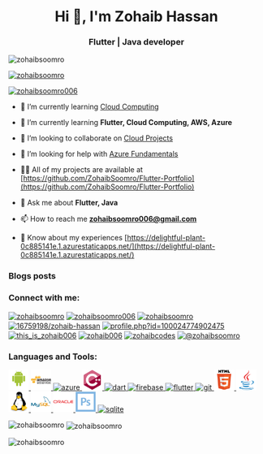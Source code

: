 <h1 align="center">Hi 👋, I'm Zohaib Hassan</h1>
<h3 align="center">Flutter | Java developer</h3>

<p align="left"> <img src="https://komarev.com/ghpvc/?username=zohaibsoomro&label=Profile%20views&color=0e75b6&style=flat" alt="zohaibsoomro" /> </p>

<p align="left"> <a href="https://github.com/ryo-ma/github-profile-trophy"><img src="https://github-profile-trophy.vercel.app/?username=zohaibsoomro" alt="zohaibsoomro" /></a> </p>

<p align="left"> <a href="https://twitter.com/zohaibsoomro006" target="blank"><img src="https://img.shields.io/twitter/follow/zohaibsoomro006?logo=twitter&style=for-the-badge" alt="zohaibsoomro006" /></a> </p>

- 🔭 I’m currently learning [Cloud Computing](https://www.linkedin.com/learning/paths/prepare-for-the-aws-certified-cloud-practitioner-exam?u=60693444)

- 🌱 I’m currently learning **Flutter, Cloud Computing, AWS, Azure**

- 👯 I’m looking to collaborate on [Cloud Projects](https://www.linkedin.com/learning/search?keywords=cloud%20computing&u=60693444)

- 🤝 I’m looking for help with [Azure Fundamentals](https://portal.azure.com/?Microsoft_Azure_Education_correlationId=a4484f86990240f79b1ce206f28b19e9&Microsoft_Azure_Education_newA4E=true&Microsoft_Azure_Education_asoSubGuid=a0a79490-fc69-46f8-9901-7cd9d9651d43#home)

- 👨‍💻 All of my projects are available at [https://github.com/ZohaibSoomro/Flutter-Portfolio](https://github.com/ZohaibSoomro/Flutter-Portfolio)

- 💬 Ask me about **Flutter, Java**

- 📫 How to reach me **zohaibsoomro006@gmail.com**

- 📄 Know about my experiences [https://delightful-plant-0c885141e.1.azurestaticapps.net/](https://delightful-plant-0c885141e.1.azurestaticapps.net/)

### Blogs posts
<!-- BLOG-POST-LIST:START -->
<!-- BLOG-POST-LIST:END -->

<h3 align="left">Connect with me:</h3>
<p align="left">
<a href="https://dev.to/zohaibsoomro" target="blank"><img align="center" src="https://raw.githubusercontent.com/rahuldkjain/github-profile-readme-generator/master/src/images/icons/Social/devto.svg" alt="zohaibsoomro" height="30" width="40" /></a>
<a href="https://twitter.com/zohaibsoomro006" target="blank"><img align="center" src="https://raw.githubusercontent.com/rahuldkjain/github-profile-readme-generator/master/src/images/icons/Social/twitter.svg" alt="zohaibsoomro006" height="30" width="40" /></a>
<a href="https://linkedin.com/in/zohaibsoomro" target="blank"><img align="center" src="https://raw.githubusercontent.com/rahuldkjain/github-profile-readme-generator/master/src/images/icons/Social/linked-in-alt.svg" alt="zohaibsoomro" height="30" width="40" /></a>
<a href="https://stackoverflow.com/users/16759198/zohaib-hassan" target="blank"><img align="center" src="https://raw.githubusercontent.com/rahuldkjain/github-profile-readme-generator/master/src/images/icons/Social/stack-overflow.svg" alt="16759198/zohaib-hassan" height="30" width="40" /></a>
<a href="https://fb.com/profile.php?id=100024774902475" target="blank"><img align="center" src="https://raw.githubusercontent.com/rahuldkjain/github-profile-readme-generator/master/src/images/icons/Social/facebook.svg" alt="profile.php?id=100024774902475" height="30" width="40" /></a>
<a href="https://instagram.com/this_is_zohaib006" target="blank"><img align="center" src="https://raw.githubusercontent.com/rahuldkjain/github-profile-readme-generator/master/src/images/icons/Social/instagram.svg" alt="this_is_zohaib006" height="30" width="40" /></a>
<a href="https://dribbble.com/zohaib006" target="blank"><img align="center" src="https://raw.githubusercontent.com/rahuldkjain/github-profile-readme-generator/master/src/images/icons/Social/dribbble.svg" alt="zohaib006" height="30" width="40" /></a>
<a href="https://www.youtube.com/c/zohaibcodes" target="blank"><img align="center" src="https://raw.githubusercontent.com/rahuldkjain/github-profile-readme-generator/master/src/images/icons/Social/youtube.svg" alt="zohaibcodes" height="30" width="40" /></a>
<a href="https://www.hackerearth.com/@zohaibsoomro" target="blank"><img align="center" src="https://raw.githubusercontent.com/rahuldkjain/github-profile-readme-generator/master/src/images/icons/Social/hackerearth.svg" alt="@zohaibsoomro" height="30" width="40" /></a>
</p>

<h3 align="left">Languages and Tools:</h3>
<p align="left"> <a href="https://developer.android.com" target="_blank" rel="noreferrer"> <img src="https://raw.githubusercontent.com/devicons/devicon/master/icons/android/android-original-wordmark.svg" alt="android" width="40" height="40"/> </a> <a href="https://aws.amazon.com" target="_blank" rel="noreferrer"> <img src="https://raw.githubusercontent.com/devicons/devicon/master/icons/amazonwebservices/amazonwebservices-original-wordmark.svg" alt="aws" width="40" height="40"/> </a> <a href="https://azure.microsoft.com/en-in/" target="_blank" rel="noreferrer"> <img src="https://www.vectorlogo.zone/logos/microsoft_azure/microsoft_azure-icon.svg" alt="azure" width="40" height="40"/> </a> <a href="https://www.w3schools.com/cpp/" target="_blank" rel="noreferrer"> <img src="https://raw.githubusercontent.com/devicons/devicon/master/icons/cplusplus/cplusplus-original.svg" alt="cplusplus" width="40" height="40"/> </a> <a href="https://dart.dev" target="_blank" rel="noreferrer"> <img src="https://www.vectorlogo.zone/logos/dartlang/dartlang-icon.svg" alt="dart" width="40" height="40"/> </a> <a href="https://firebase.google.com/" target="_blank" rel="noreferrer"> <img src="https://www.vectorlogo.zone/logos/firebase/firebase-icon.svg" alt="firebase" width="40" height="40"/> </a> <a href="https://flutter.dev" target="_blank" rel="noreferrer"> <img src="https://www.vectorlogo.zone/logos/flutterio/flutterio-icon.svg" alt="flutter" width="40" height="40"/> </a> <a href="https://git-scm.com/" target="_blank" rel="noreferrer"> <img src="https://www.vectorlogo.zone/logos/git-scm/git-scm-icon.svg" alt="git" width="40" height="40"/> </a> <a href="https://www.w3.org/html/" target="_blank" rel="noreferrer"> <img src="https://raw.githubusercontent.com/devicons/devicon/master/icons/html5/html5-original-wordmark.svg" alt="html5" width="40" height="40"/> </a> <a href="https://www.java.com" target="_blank" rel="noreferrer"> <img src="https://raw.githubusercontent.com/devicons/devicon/master/icons/java/java-original.svg" alt="java" width="40" height="40"/> </a> <a href="https://www.linux.org/" target="_blank" rel="noreferrer"> <img src="https://raw.githubusercontent.com/devicons/devicon/master/icons/linux/linux-original.svg" alt="linux" width="40" height="40"/> </a> <a href="https://www.mysql.com/" target="_blank" rel="noreferrer"> <img src="https://raw.githubusercontent.com/devicons/devicon/master/icons/mysql/mysql-original-wordmark.svg" alt="mysql" width="40" height="40"/> </a> <a href="https://www.oracle.com/" target="_blank" rel="noreferrer"> <img src="https://raw.githubusercontent.com/devicons/devicon/master/icons/oracle/oracle-original.svg" alt="oracle" width="40" height="40"/> </a> <a href="https://www.photoshop.com/en" target="_blank" rel="noreferrer"> <img src="https://raw.githubusercontent.com/devicons/devicon/master/icons/photoshop/photoshop-line.svg" alt="photoshop" width="40" height="40"/> </a> <a href="https://www.sqlite.org/" target="_blank" rel="noreferrer"> <img src="https://www.vectorlogo.zone/logos/sqlite/sqlite-icon.svg" alt="sqlite" width="40" height="40"/> </a> </p>

<p><img align="left" src="https://github-readme-stats.vercel.app/api/top-langs?username=zohaibsoomro&show_icons=true&locale=en&layout=compact" alt="zohaibsoomro" /></p>

<p>&nbsp;<img align="center" src="https://github-readme-stats.vercel.app/api?username=zohaibsoomro&show_icons=true&locale=en" alt="zohaibsoomro" /></p>

<p><img align="center" src="https://github-readme-streak-stats.herokuapp.com/?user=zohaibsoomro&" alt="zohaibsoomro" /></p>
